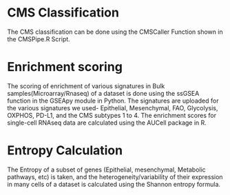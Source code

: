 # CMS Classification
The CMS classification can be done using the CMSCaller Function shown in the CMSPipe.R Script.

# Enrichment scoring
The scoring of enrichment of various signatures in Bulk samples(Microarray/Rnaseq) of a dataset is done using the ssGSEA function in the GSEApy module in Python. The signatures are uploaded for the various signatures we used- Epithelial, Mesenchymal, FAO, Glycolysis, OXPHOS, PD-L1, and the CMS subtypes 1 to 4. The enrichment scores for single-cell RNAseq data are calculated using the AUCell package in R.

# Entropy Calculation
The Entropy of a subset of genes (Epithelial, mesenchymal, Metabolic pathways, etc) is taken, and the heterogeneity/variability of their expression in many cells of a dataset is calculated using the Shannon entropy formula.
